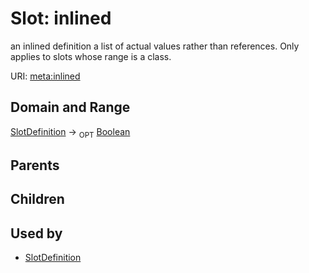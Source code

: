 # Slot: inlined


an inlined definition a list of actual values rather than references.  Only applies to slots whose range is a class.

URI: [meta:inlined](https://w3id.org/biolink/biolinkml/meta/inlined)
## Domain and Range

[SlotDefinition](SlotDefinition.md) ->  <sub>OPT</sub> [Boolean](Boolean.md)
## Parents

## Children

## Used by

 * [SlotDefinition](SlotDefinition.md)
